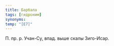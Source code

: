 ```yaml
---
title: Барбала
tags: [гидроним]
synonyms:
temp: "[Е7]"
---
```


П. пр. р. Учан-Су, впад. выше скалы Зиго-Исар.
